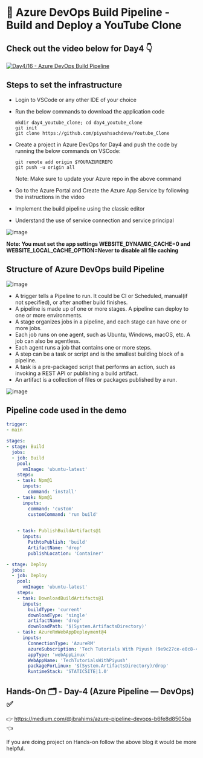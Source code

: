 
# 🚀 Azure DevOps Build Pipeline - Build and Deploy a YouTube Clone 

## Check out the video below for Day4 👇

[![Day4/16 - Azure DevOps Build Pipeline](https://img.youtube.com/vi/3Nv-FzzrqYU/sddefault.jpg)](https://youtu.be/3Nv-FzzrqYU)

## Steps to set the infrastructure
- Login to VSCode or any other IDE of your choice
- Run the below commands to download the application code
  ```
  mkdir day4_youtube_clone; cd day4_youtube_clone
  git init
  git clone https://github.com/piyushsachdeva/Youtube_Clone
  ```
- Create a project in Azure DevOps for Day4 and push the code by running the below commands on VSCode:
  ```
  git remote add origin $YOURAZUREREPO
  git push -u origin all
  ```
  Note: Make sure to update your Azure repo in the above command

- Go to the Azure Portal and Create the Azure App Service by following the instructions in the video

- Implement the build pipeline using the classic editor

- Understand the use of service connection and service principal

![image](https://github.com/piyushsachdeva/AzureDevOps-Zero-to-Hero/assets/40286378/9c20aa32-3932-4d1c-b3a9-0abdcd93f5c7)


**Note: You must set the app settings WEBSITE_DYNAMIC_CACHE=0 and WEBSITE_LOCAL_CACHE_OPTION=Never to disable all file caching**


## Structure of Azure DevOps build Pipeline

![image](https://github.com/piyushsachdeva/AzureDevOps-Zero-to-Hero/assets/40286378/d812d598-9f2e-4e64-80b7-893653f8eadd)


*  A trigger tells a Pipeline to run. It could be CI or Scheduled, manual(if not specified), or after another build finishes.
*  A pipeline is made up of one or more stages. A pipeline can deploy to one or more environments.
*  A stage organizes jobs in a pipeline, and each stage can have one or more jobs.
*  Each job runs on one agent, such as Ubuntu, Windows, macOS, etc. A job can also be agentless.
*  Each agent runs a job that contains one or more steps.
*  A step can be a task or script and is the smallest building block of a pipeline.
*  A task is a pre-packaged script that performs an action, such as invoking a REST API or publishing a build artifact.
*  An artifact is a collection of files or packages published by a run.

![image](https://github.com/piyushsachdeva/AzureDevOps-Zero-to-Hero/assets/40286378/9930aa48-91e9-4370-8f85-406ad0e8df9c)


## Pipeline code used in the demo

``` YAML
trigger: 
- main

stages:
- stage: Build
  jobs:
  - job: Build
    pool:
      vmImage: 'ubuntu-latest'
    steps:
    - task: Npm@1
      inputs:
        command: 'install'
    - task: Npm@1
      inputs:
        command: 'custom'
        customCommand: 'run build'

    
    - task: PublishBuildArtifacts@1
      inputs:
        PathtoPublish: 'build'
        ArtifactName: 'drop'
        publishLocation: 'Container'

- stage: Deploy 
  jobs:
  - job: Deploy
    pool:
      vmImage: 'ubuntu-latest'
    steps:
    - task: DownloadBuildArtifacts@1
      inputs:
        buildType: 'current'
        downloadType: 'single'
        artifactName: 'drop'
        downloadPath: '$(System.ArtifactsDirectory)'
    - task: AzureRmWebAppDeployment@4
      inputs:
        ConnectionType: 'AzureRM'
        azureSubscription: 'Tech Tutorials With Piyush (9e9c27ce-e0c8-4171-a368-ad16977ec849)'
        appType: 'webAppLinux'
        WebAppName: 'TechTutorialsWithPiyush'
        packageForLinux: '$(System.ArtifactsDirectory)/drop'
        RuntimeStack: 'STATICSITE|1.0'
```
## Hands-On 🗂️ - Day-4 (Azure Pipeline — DevOps)  ✅

👉 https://medium.com/@ibrahims/azure-pipeline-devops-b6fe8d8505ba 👈

If you are doing project on Hands-on follow the above blog it would be more helpful.

